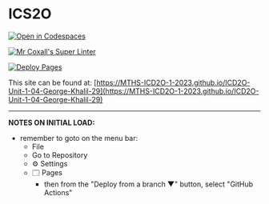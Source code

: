 # ICS2O

[![Open in Codespaces](https://classroom.github.com/assets/launch-codespace-7f7980b617ed060a017424585567c406b6ee15c891e84e1186181d67ecf80aa0.svg)](https://classroom.github.com/open-in-codespaces?assignment_repo_id=13952605)

[![Mr Coxall's Super Linter](https://github.com/MTHS-ICD2O-1-2023/ICD2O-Unit-1-04-George-Khalil-29/workflows/Mr%20Coxall's%20Super%20Linter/badge.svg)](https://github.com/MTHS-ICD2O-1-2023/ICD2O-Unit-1-04-George-Khalil-29/actions)

[![Deploy Pages](https://github.com/MTHS-ICD2O-1-2023/ICD2O-Unit-1-04-George-Khalil-29/workflows/Deploy%20Pages/badge.svg)](https://github.com/MTHS-ICD2O-1-2023/ICD2O-Unit-1-04-George-Khalil-29/actions)

This site can be found at: [https://MTHS-ICD2O-1-2023.github.io/ICD2O-Unit-1-04-George-Khalil-29](https://MTHS-ICD2O-1-2023.github.io/ICD2O-Unit-1-04-George-Khalil-29)

---

**NOTES ON INITIAL LOAD:**
- remember to goto on the menu bar:
  - File
  - Go to Repository
  - ⚙ Settings
  - 🗔 Pages
    - then from the "Deploy from a branch ▼" button, select "GitHub Actions"
